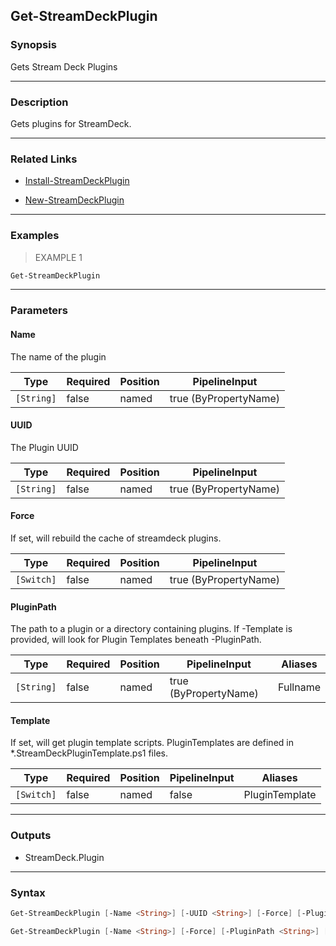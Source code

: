 Get-StreamDeckPlugin
--------------------

### Synopsis
Gets Stream Deck Plugins

---

### Description

Gets plugins for StreamDeck.

---

### Related Links
* [Install-StreamDeckPlugin](Install-StreamDeckPlugin.md)

* [New-StreamDeckPlugin](New-StreamDeckPlugin.md)

---

### Examples
> EXAMPLE 1

```PowerShell
Get-StreamDeckPlugin
```

---

### Parameters
#### **Name**
The name of the plugin

|Type      |Required|Position|PipelineInput        |
|----------|--------|--------|---------------------|
|`[String]`|false   |named   |true (ByPropertyName)|

#### **UUID**
The Plugin UUID

|Type      |Required|Position|PipelineInput        |
|----------|--------|--------|---------------------|
|`[String]`|false   |named   |true (ByPropertyName)|

#### **Force**
If set, will rebuild the cache of streamdeck plugins.

|Type      |Required|Position|PipelineInput        |
|----------|--------|--------|---------------------|
|`[Switch]`|false   |named   |true (ByPropertyName)|

#### **PluginPath**
The path to a plugin or a directory containing plugins.
If -Template is provided, will look for Plugin Templates beneath -PluginPath.

|Type      |Required|Position|PipelineInput        |Aliases |
|----------|--------|--------|---------------------|--------|
|`[String]`|false   |named   |true (ByPropertyName)|Fullname|

#### **Template**
If set, will get plugin template scripts.
PluginTemplates are defined in *.StreamDeckPluginTemplate.ps1 files.

|Type      |Required|Position|PipelineInput|Aliases       |
|----------|--------|--------|-------------|--------------|
|`[Switch]`|false   |named   |false        |PluginTemplate|

---

### Outputs
* StreamDeck.Plugin

---

### Syntax
```PowerShell
Get-StreamDeckPlugin [-Name <String>] [-UUID <String>] [-Force] [-PluginPath <String>] [<CommonParameters>]
```
```PowerShell
Get-StreamDeckPlugin [-Name <String>] [-Force] [-PluginPath <String>] [-Template] [<CommonParameters>]
```
